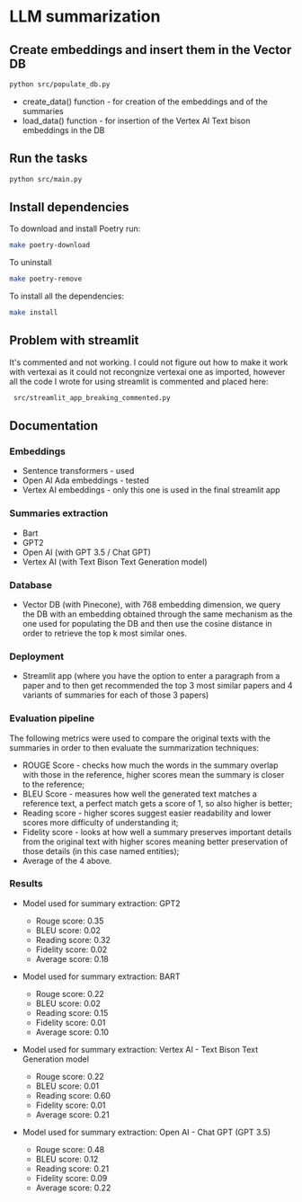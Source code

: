 # LLM summarization

## Create embeddings and insert them in the Vector DB

```bash
python src/populate_db.py
```

- create_data() function - for creation of the embeddings and of the summaries
- load_data() function - for insertion of the Vertex AI Text bison embeddings in the DB


## Run the tasks

```bash
python src/main.py
```

## Install dependencies

To download and install Poetry run:

```bash
make poetry-download
```

To uninstall

```bash
make poetry-remove
```

To install all the dependencies:

```bash
make install
```


## Problem with streamlit

It's commented and not working. I could not figure out how to make it work with 
vertexai as it could not recongnize vertexai one as imported, however all the code I 
wrote for using streamlit is commented and placed here:

```bash
 src/streamlit_app_breaking_commented.py
```

## Documentation

### Embeddings

- Sentence transformers - used
- Open AI Ada embeddings - tested
- Vertex AI embeddings - only this one is used in the final streamlit app

### Summaries extraction

- Bart
- GPT2
- Open AI (with GPT 3.5 / Chat GPT)
- Vertex AI (with Text Bison Text Generation model)

### Database
- Vector DB (with Pinecone), with 768 embedding dimension, we query the DB with an 
  embedding obtained through the same mechanism as the one used for populating the 
  DB and then use the cosine distance in order to retrieve the top k most similar ones.
 
### Deployment

- Streamlit app (where you have the option to enter a paragraph from a paper and to 
  then get recommended the top 3 most similar papers and 4 variants of summaries for 
  each of those 3 papers)

### Evaluation pipeline

The following metrics were used to compare the original texts with the summaries in 
order to then evaluate the summarization techniques:
- ROUGE Score - checks how much the words in the summary overlap with those in the 
  reference, higher scores mean the summary is closer to the reference;
- BLEU Score - measures how well the generated text matches a reference text, a 
  perfect match gets a score of 1, so also higher is better;
- Reading score - higher scores suggest easier readability and lower scores more 
  difficulty of understanding it;
- Fidelity score - looks at how well a summary preserves important details from the 
 original text with higher scores meaning better preservation of those details (in 
  this case named entities);
- Average of the 4 above.

### Results

- Model used for summary extraction: GPT2
  - Rouge score: 0.35
  - BLEU score: 0.02
  - Reading score: 0.32
  - Fidelity score: 0.02
  - Average score: 0.18

- Model used for summary extraction: BART
  - Rouge score: 0.22
  - BLEU score: 0.02
  - Reading score: 0.15
  - Fidelity score: 0.01
  - Average score: 0.10

- Model used for summary extraction: Vertex AI - Text Bison Text Generation model
  - Rouge score: 0.22
  - BLEU score: 0.01
  - Reading score: 0.60
  - Fidelity score: 0.01
  - Average score: 0.21

- Model used for summary extraction: Open AI - Chat GPT (GPT 3.5)
  - Rouge score: 0.48
  - BLEU score: 0.12
  - Reading score: 0.21
  - Fidelity score: 0.09
  - Average score: 0.22
